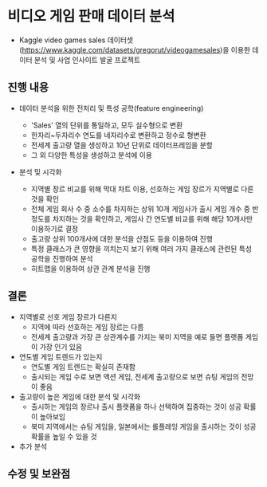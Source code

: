 # 비디오 게임 판매 데이터 분석
* Kaggle video games sales 데이터셋(https://www.kaggle.com/datasets/gregorut/videogamesales)을 이용한 데이터 분석 및 사업 인사이트 발굴 프로젝트  

## 진행 내용
* 데이터 분석을 위한 전처리 및 특성 공학(feature engineering)
  * 'Sales' 열의 단위를 통일하고, 모두 실수형으로 변환
  * 한자리~두자리수 연도를 네자리수로 변환하고 정수로 형변환
  * 전세계 출고량 열을 생성하고 10년 단위로 데이터프레임을 분할
  * 그 외 다양한 특성을 생성하고 분석에 이용

* 분석 및 시각화
  * 지역별 장르 비교를 위해 막대 차트 이용, 선호하는 게임 장르가 지역별로 다른 것을 확인
  * 전체 게임 회사 수 중 소수를 차지하는 상위 10개 게임사가 출시 게임 개수 중 반 정도를 차지하는 것을 확인하고, 게임사 간 연도별 비교를 위해 해당 10개사만 이용하기로 결정
  * 출고량 상위 100개사에 대한 분석을 산점도 등을 이용하여 진행
  * 특정 클래스가 큰 영향을 끼치는지 보기 위해 여러 가지 클래스에 관련된 특성 공학을 진행하여 분석
  * 히트맵을 이용하여 상관 관계 분석을 진행
  
## 결론
* 지역별로 선호 게임 장르가 다른지
  * 지역에 따라 선호하는 게임 장르는 다름
  * 전세계 출고량과 가장 큰 상관계수를 가지는 북미 지역을 예로 들면 플랫폼 게임이 가장 인기 있음
* 연도별 게임 트렌드가 있는지
  * 연도별 게임 트렌드는 확실히 존재함
  * 출시되는 게임 수로 보면 액션 게임, 전세계 출고량으로 보면 슈팅 게임의 전망이 좋음
* 출고량이 높은 게임에 대한 분석 및 시각화
  * 출시하는 게임의 장르나 출시 플랫폼을 하나 선택하여 집중하는 것이 성공 확률이 높아보임
  * 북미 지역에서는 슈팅 게임을, 일본에서는 롤플레잉 게임을 출시하는 것이 성공 확률을 높일 수 있을 것
* 추가 분석

## 수정 및 보완점

